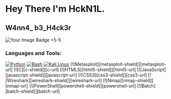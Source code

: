 # Hey There I'm HckN1L.
## W4nn4_ b3_H4ck3r

<img src="https://tryhackme-badges.s3.amazonaws.com/HckN1L.png" alt="Your Image Badge" />
+5-5

### Languages and Tools:

[![Python][python-shield]][python-url]
[![Bash][bash-shield]][bash-url]
[![Kali Linux][kali-linux-shield]][kali-linux-url]
[![Metasploit][metasploit-shield]][metasploit-url]
[![C][c-shield]][c-url]
[![HTML5][html5-shield]][html5-url]
[![JavaScript][javascript-shield]][javascript-url]
[![CSS3][css3-shield]][css3-url]
[![Wireshark][wireshark-shield]][wireshark-url]
[![Nmap][nmap-shield]][nmap-url]
[![PowerShell][powershell-shield]][powershell-url]
[![Batch][batch-shield]][batch-url]

<!-- Shields Links -->
[python-shield]: https://img.shields.io/badge/Python-3776AB?style=for-the-badge&logo=python&logoColor=white
[python-url]: https://python.org
[bash-shield]: https://img.shields.io/badge/Bash-4EAA25?style=for-the-badge&logo=gnu-bash&logoColor=white
[bash-url]: https://www.gnu.org/software/bash/
[kali-linux-shield]: https://img.shields.io/badge/Kali_Linux-557C94?style=for-the-badge&logo=kali-linux&logoColor=white
[kali-linux-url]: https://www.kali.org/
